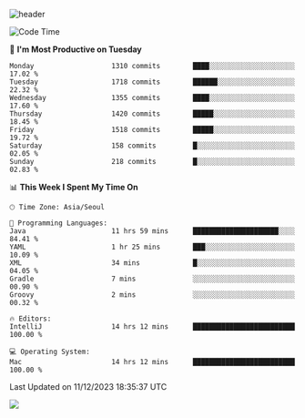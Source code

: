 ![header](https://capsule-render.vercel.app/api?type=Egg&color=timeAuto&height=300&section=header&text=PoPo&fontSize=90&animation=fadeIn)

  <!--START_SECTION:waka-->
![Code Time](http://img.shields.io/badge/Code%20Time-1%2C296%20hrs%2027%20mins-blue)

📅 **I'm Most Productive on Tuesday** 

```text
Monday                   1310 commits        ████░░░░░░░░░░░░░░░░░░░░░   17.02 % 
Tuesday                  1718 commits        ██████░░░░░░░░░░░░░░░░░░░   22.32 % 
Wednesday                1355 commits        ████░░░░░░░░░░░░░░░░░░░░░   17.60 % 
Thursday                 1420 commits        █████░░░░░░░░░░░░░░░░░░░░   18.45 % 
Friday                   1518 commits        █████░░░░░░░░░░░░░░░░░░░░   19.72 % 
Saturday                 158 commits         █░░░░░░░░░░░░░░░░░░░░░░░░   02.05 % 
Sunday                   218 commits         █░░░░░░░░░░░░░░░░░░░░░░░░   02.83 % 
```


📊 **This Week I Spent My Time On** 

```text
🕑︎ Time Zone: Asia/Seoul

💬 Programming Languages: 
Java                     11 hrs 59 mins      █████████████████████░░░░   84.41 % 
YAML                     1 hr 25 mins        ███░░░░░░░░░░░░░░░░░░░░░░   10.09 % 
XML                      34 mins             █░░░░░░░░░░░░░░░░░░░░░░░░   04.05 % 
Gradle                   7 mins              ░░░░░░░░░░░░░░░░░░░░░░░░░   00.90 % 
Groovy                   2 mins              ░░░░░░░░░░░░░░░░░░░░░░░░░   00.32 % 

🔥 Editors: 
IntelliJ                 14 hrs 12 mins      █████████████████████████   100.00 % 

💻 Operating System: 
Mac                      14 hrs 12 mins      █████████████████████████   100.00 % 
```


 Last Updated on 11/12/2023 18:35:37 UTC
<!--END_SECTION:waka-->



<img src="https://capsule-render.vercel.app/api?type=Egg&color=timeAuto&height=300&section=footer&text=PoPo&fontSize=90&animation=fadeIn&reversal=true" />
